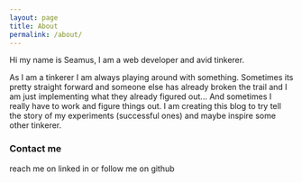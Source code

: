 ```yaml
---
layout: page
title: About
permalink: /about/
---
```


Hi my name is Seamus, I am a web developer and avid tinkerer.

As I am a tinkerer I am always playing around with something. Sometimes its pretty straight forward and someone else has already broken the trail and I am just implementing what they already figured out... And sometimes I really have to work and figure things out. I am creating this blog to try tell the story of my experiments (successful ones) and maybe inspire some other tinkerer.

### Contact me
reach me on linked in or follow me on github
